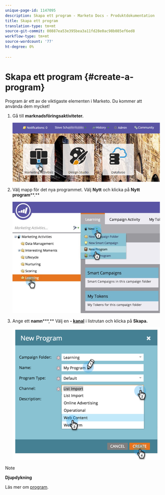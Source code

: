 ```yaml
---
unique-page-id: 1147095
description: Skapa ett program - Marketo Docs - Produktdokumentation
title: Skapa ett program
translation-type: tm+mt
source-git-commit: 00887ea53e395bea3a11fd28e0ac98b085ef6ed8
workflow-type: tm+mt
source-wordcount: '77'
ht-degree: 0%

---
```



# Skapa ett program {#create-a-program}

Program är ett av de viktigaste elementen i Marketo. Du kommer att använda dem mycket!

1. Gå till **marknadsföringsaktiviteter.**

   ![](assets/login-marketing-activities.png)

1. Välj mapp för det nya programmet. Välj **Nytt** och klicka på **Nytt program****.**

   ![](assets/leadlifecycle.jpg)

1. Ange ett **namn*****,** Välj en **- [kanal](http://docs.marketo.com/display/DOCS/Create+a+Program+Channel)** i listrutan och klicka på **Skapa.**

   ![](assets/image2015-2-5-16-3a33-3a23.png)

>[!NOTE]
>
>**Djupdykning**
>
>Läs mer om [program](http://docs.marketo.com/display/docs/programs).

